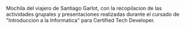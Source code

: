Mochila del viajero de Santiago Garlot, con la recopilacion de las actividades grupales y presentaciones realizadas durante el cursado de "Introduccion a la Informatica" para Certified Tech Developer.